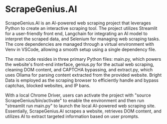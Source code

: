 # ScrapeGenius.AI
ScrapeGenius.AI is an AI-powered web scraping project that leverages Python to create an interactive scraping tool. The project utilizes Streamlit for a user-friendly front end, Langchain for integrating an AI model to interpret the scraped data, and Selenium for managing web scraping tasks. The core dependencies are managed through a virtual environment with Venv in VSCode, allowing a smooth setup using a single dependency file.

The main code resides in three primary Python files: main.py, which powers the website's front-end interface, genius.py for the actual web scraping, cleaning DOM content, and CAPTCHA bypassing, and extract.py, which uses Ollama for parsing content extracted from the provided website. Bright Data is employed as the scraping browser to efficiently handle and bypass captchas, blocked websites, and IP bans.

With a local Chrome Driver, users can activate the project with "source ScrapeGenius/bin/activate" to enable the environment and then run "streamlit run main.py" to launch the local AI-powered web scraping site. Essentially, ScrapeGenius.AI scrapes a website, retrieves DOM content, and utilizes AI to extract targeted information based on user prompts.
